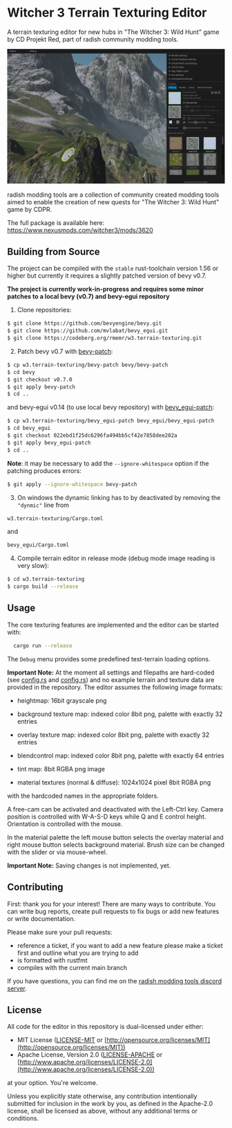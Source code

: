 # Witcher 3 Terrain Texturing Editor

A terrain texturing editor for new hubs in "The Witcher 3: Wild Hunt" game by CD Projekt Red, part of radish community modding tools.

![Example Screenshot](example.screenshot.png)

radish modding tools are a collection of community created modding tools aimed to enable the creation of new quests for "The Witcher 3: Wild Hunt" game by CDPR.

The full package is available here: https://www.nexusmods.com/witcher3/mods/3620

## Building from Source

The project can be compiled with the `stable` rust-toolchain version 1.56 or higher but currently it requires a slightly patched version of bevy v0.7.

**The project is currently work-in-progress and requires some minor patches to a local bevy (v0.7) and bevy-egui repository**

1. Clone repositories:
  ```sh
  $ git clone https://github.com/bevyengine/bevy.git
  $ git clone https://github.com/mvlabat/bevy_egui.git
  $ git clone https://codeberg.org/rmemr/w3.terrain-texturing.git
  ```

2. Patch bevy v0.7 with [bevy-patch][bevy-patch]:
  ```sh
  $ cp w3.terrain-texturing/bevy-patch bevy/bevy-patch
  $ cd bevy
  $ git checkout v0.7.0
  $ git apply bevy-patch
  $ cd ..
  ```
  and bevy-egui v0.14 (to use local bevy repository) with [bevy_egui-patch][bevy_egui-patch]:
  ```sh
  $ cp w3.terrain-texturing/bevy_egui-patch bevy_egui/bevy_egui-patch
  $ cd bevy_egui
  $ git checkout 022ebd1f25dc6296fa494bb5cf42e7858dee202a
  $ git apply bevy_egui-patch
  $ cd ..
  ```
  **Note**: it may be necessary to add the `--ignore-whitespace` option if the patching produces errors:
  ```sh
  $ git apply --ignore-whitespace bevy-patch
  ```

3. On windows the dynamic linking has to by deactivated by removing the `"dynmic"` line from
  ```sh
  w3.terrain-texturing/Cargo.toml
  ```
  and
  ```sh
  bevy_egui/Cargo.toml
  ```

4. Compile terrain editor in release mode (debug mode image reading is very slow):
  ```sh
  $ cd w3.terrain-texturing
  $ cargo build --release
  ```

## Usage

The core texturing features are implemented and the editor can be started with:

```sh
  cargo run --release
```

The `Debug` menu provides some predefined test-terrain loading options.

**Important Note:** At the moment all settings and filepaths are hard-coded (see [config.rs][terrain-config] and [config.rs][material-config]) and no example terrain and texture data are provided in the repository. The editor assumes the following image formats:

  - heightmap: 16bit grayscale png
  - background texture map: indexed color 8bit png, palette with exactly 32 entries
  - overlay texture map: indexed color 8bit png, palette with exactly 32 entries
  - blendcontrol map: indexed color 8bit png, palette with exactly 64 entries
  - tint map: 8bit RGBA png image

  - material textures (normal & diffuse): 1024x1024 pixel 8bit RGBA png

with the hardcoded names in the appropriate folders.

A free-cam can be activated and deactivated with the Left-Ctrl key. Camera position is controlled with W-A-S-D keys while Q and E control height. Orientation is controlled with the mouse.

In the material palette the left mouse button selects the overlay material and right mouse button selects background material. Brush size can be changed with the slider or via mouse-wheel.

**Important Note:** Saving changes is not implemented, yet.

## Contributing

First: thank you for your interest! There are many ways to contribute. You can write bug reports, create pull requests to fix bugs or add new features or write documentation.

Please make sure your pull requests:
  * reference a ticket, if you want to add a new feature please make a ticket first and outline what you are trying to add
  * is formatted with rustfmt
  * compiles with the current main branch

If you have questions, you can find me on the [radish modding tools discord server][radishtools-discord].

## License

All code for the editor in this repository is dual-licensed under either:

* MIT License ([LICENSE-MIT](LICENSE-MIT) or [http://opensource.org/licenses/MIT](http://opensource.org/licenses/MIT))
* Apache License, Version 2.0 ([LICENSE-APACHE](LICENSE-APACHE) or [http://www.apache.org/licenses/LICENSE-2.0](http://www.apache.org/licenses/LICENSE-2.0))

at your option. You're welcome.

Unless you explicitly state otherwise, any contribution intentionally submitted for inclusion in the work by you, as defined in the Apache-2.0 license, shall be licensed as above, without any additional terms or conditions.

[bevy-patch]:                bevy-patch
[bevy_egui-patch]:           bevy_egui-patch
[terrain-config]:            https://codeberg.org/rmemr/w3.terrain-texturing/src/branch/main/src/config.rs#L257
[material-config]:           https://codeberg.org/rmemr/w3.terrain-texturing/src/branch/main/src/config.rs#L311
[radishtools-discord]:       https://discord.gg/R7Jpzfv
